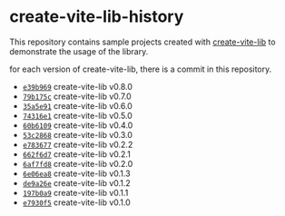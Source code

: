 # create-vite-lib-history

This repository contains sample projects created with [create-vite-lib](https://github.com/smmoosavi/create-vite-lib) to demonstrate the usage of the library.

for each version of create-vite-lib, there is a commit in this repository.

- [`e39b969`][e39b969] create-vite-lib v0.8.0
- [`79b175c`][79b175c] create-vite-lib v0.7.0
- [`35a5e91`][35a5e91] create-vite-lib v0.6.0
- [`74316e1`][74316e1] create-vite-lib v0.5.0
- [`60b6109`][60b6109] create-vite-lib v0.4.0
- [`53c2868`][53c2868] create-vite-lib v0.3.0
- [`e783677`][e783677] create-vite-lib v0.2.2
- [`662f6d7`][662f6d7] create-vite-lib v0.2.1
- [`6af7fd8`][6af7fd8] create-vite-lib v0.2.0
- [`6e06ea8`][6e06ea8] create-vite-lib v0.1.3
- [`de9a26e`][de9a26e] create-vite-lib v0.1.2
- [`197b0a9`][197b0a9] create-vite-lib v0.1.1
- [`e7930f5`][e7930f5] create-vite-lib v0.1.0

[e39b969]: https://github.com/smmoosavi/create-vite-lib-history/commit/e39b96931dba3af33d69bd5e02d5e83dbec1b6f3
[79b175c]: https://github.com/smmoosavi/create-vite-lib-history/commit/79b175cc3da6468cdc6545de101e449766b1a844
[35a5e91]: https://github.com/smmoosavi/create-vite-lib-history/commit/35a5e91545ad0036d74be74590f21beee52deed0
[74316e1]: https://github.com/smmoosavi/create-vite-lib-history/commit/74316e19175f31bda98b59eb98076327e59cf1df
[60b6109]: https://github.com/smmoosavi/create-vite-lib-history/commit/60b6109fabcd2723e0b0d99467ec24fa580370b4
[53c2868]: https://github.com/smmoosavi/create-vite-lib-history/commit/53c2868283b19cd5ec1c1d39546982480c5ab204
[e783677]: https://github.com/smmoosavi/create-vite-lib-history/commit/e783677e9fec6c70096895e96a66385d2b8fd7a9
[662f6d7]: https://github.com/smmoosavi/create-vite-lib-history/commit/662f6d79e5ffb5ace62bcb5873828863ff5df142
[6af7fd8]: https://github.com/smmoosavi/create-vite-lib-history/commit/6af7fd8457f251c4c1af9ffce0982b8cefadeb71
[6e06ea8]: https://github.com/smmoosavi/create-vite-lib-history/commit/6e06ea8fec038a42144a99038b459073180f452d
[de9a26e]: https://github.com/smmoosavi/create-vite-lib-history/commit/de9a26e81c1ffc4c5e72134d1023e384dcccd22a
[197b0a9]: https://github.com/smmoosavi/create-vite-lib-history/commit/197b0a95b2b6ed3fa4ca34946804c13d37863168
[e7930f5]: https://github.com/smmoosavi/create-vite-lib-history/commit/e7930f58aa02c8ae20a7445157e6c073db70a5d5
